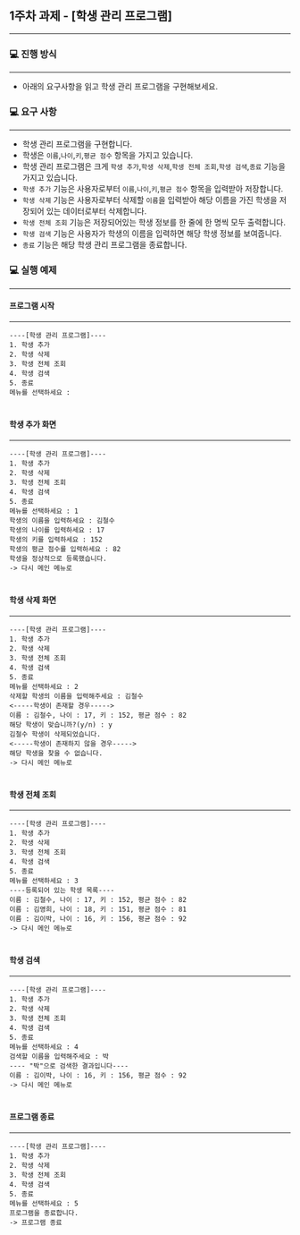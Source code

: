 ## 1주차 과제 - [학생 관리 프로그램]
- - -

### 💻 진행 방식
- - -
- 아래의 요구사항을 읽고 학생 관리 프로그램을 구현해보세요.

### 💻 요구 사항
- - -
- 학생 관리 프로그램을 구현합니다.
- 학생은 `이름`,`나이`,`키`,`평균 점수` 항목을 가지고 있습니다.
- 학생 관리 프로그램은 크게 `학생 추가`,`학생 삭제`,`학생 전체 조회`,`학생 검색`,`종료` 기능을 가지고 있습니다.
- `학생 추가` 기능은 사용자로부터 `이름`,`나이`,`키`,`평균 점수` 항목을 입력받아 저장합니다.
- `학생 삭제` 기능은 사용자로부터 삭제할 `이름`을 입력받아 해당 이름을 가진 학생을 저장되어 있는 데이터로부터 삭제합니다.
- `학생 전체 조회` 기능은 저장되어있는 학생 정보를 한 줄에 한 명씩 모두 출력합니다.
- `학생 검색` 기능은 사용자가 학생의 이름을 입력하면 해당 학생 정보를 보여줍니다.
- `종료` 기능은 해당 학생 관리 프로그램을 종료합니다.

### 💻 실행 예제
- - -
#### 프로그램 시작
- - -
```
----[학생 관리 프로그램]----
1. 학생 추가
2. 학생 삭제
3. 학생 전체 조회
4. 학생 검색
5. 종료
메뉴를 선택하세요 :

```

#
#### 학생 추가 화면
- - -
```
----[학생 관리 프로그램]----
1. 학생 추가
2. 학생 삭제
3. 학생 전체 조회
4. 학생 검색
5. 종료
메뉴를 선택하세요 : 1
학생의 이름을 입력하세요 : 김철수
학생의 나이를 입력하세요 : 17
학생의 키를 입력하세요 : 152
학생의 평균 점수를 입력하세요 : 82
학생을 정상적으로 등록했습니다.
-> 다시 메인 메뉴로
```

#
#### 학생 삭제 화면
- - -
```
----[학생 관리 프로그램]----
1. 학생 추가
2. 학생 삭제
3. 학생 전체 조회
4. 학생 검색
5. 종료
메뉴를 선택하세요 : 2
삭제할 학생의 이름을 입력해주세요 : 김철수
<-----학생이 존재할 경우----->
이름 : 김철수, 나이 : 17, 키 : 152, 평균 점수 : 82
해당 학생이 맞습니까?(y/n) : y
김철수 학생이 삭제되었습니다.
<-----학생이 존재하지 않을 경우----->
해당 학생을 찾을 수 없습니다.
-> 다시 메인 메뉴로
```

#
#### 학생 전체 조회
- - -
```
----[학생 관리 프로그램]----
1. 학생 추가
2. 학생 삭제
3. 학생 전체 조회
4. 학생 검색
5. 종료
메뉴를 선택하세요 : 3
----등록되어 있는 학생 목록----
이름 : 김철수, 나이 : 17, 키 : 152, 평균 점수 : 82
이름 : 김영희, 나이 : 18, 키 : 151, 평균 점수 : 81
이름 : 김이박, 나이 : 16, 키 : 156, 평균 점수 : 92
-> 다시 메인 메뉴로
```

#
#### 학생 검색
- - -
```
----[학생 관리 프로그램]----
1. 학생 추가
2. 학생 삭제
3. 학생 전체 조회
4. 학생 검색
5. 종료
메뉴를 선택하세요 : 4
검색할 이름을 입력해주세요 : 박
---- "박"으로 검색한 결과입니다----
이름 : 김이박, 나이 : 16, 키 : 156, 평균 점수 : 92
-> 다시 메인 메뉴로
```

#
#### 프로그램 종료
- - -
```
----[학생 관리 프로그램]----
1. 학생 추가
2. 학생 삭제
3. 학생 전체 조회
4. 학생 검색
5. 종료
메뉴를 선택하세요 : 5
프로그램을 종료합니다.
-> 프로그램 종료
```